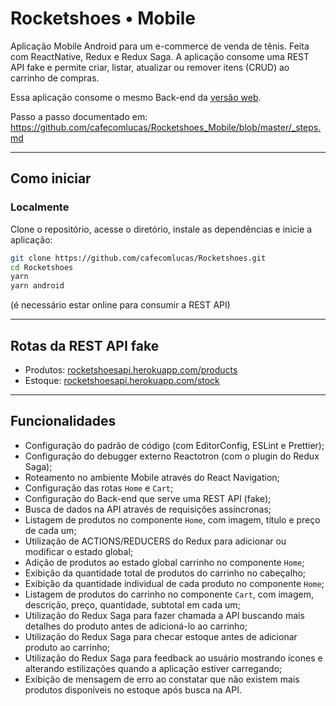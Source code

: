 # Rocketshoes • Mobile

Aplicação Mobile Android para um e-commerce de venda de tênis. Feita com ReactNative, Redux e Redux Saga. A aplicação consome uma REST API fake e permite criar, listar, atualizar ou remover itens (CRUD) ao carrinho de compras.

Essa aplicação consome o mesmo Back-end da [versão web](https://github.com/cafecomlucas/Rocketshoes).

Passo a passo documentado em: https://github.com/cafecomlucas/Rocketshoes_Mobile/blob/master/_steps.md

---

## Como iniciar

### Localmente

Clone o repositório, acesse o diretório, instale as dependências e inicie a aplicação:

```bash
git clone https://github.com/cafecomlucas/Rocketshoes.git
cd Rocketshoes
yarn
yarn android
```

(é necessário estar online para consumir a REST API)

---

## Rotas da REST API fake

- Produtos: [rocketshoesapi.herokuapp.com/products](https://rocketshoesapi.herokuapp.com/products)
- Estoque: [rocketshoesapi.herokuapp.com/stock](https://rocketshoesapi.herokuapp.com/stock)

---

## Funcionalidades

- Configuração do padrão de código (com EditorConfig, ESLint e Prettier);
- Configuração do debugger externo Reactotron (com o plugin do Redux Saga);
- Roteamento no ambiente Mobile através do React Navigation;
- Configuração das rotas `Home` e `Cart`;
- Configuração do Back-end que serve uma REST API (fake);
- Busca de dados na API através de requisições assíncronas;
- Listagem de produtos no componente `Home`, com imagem, título e preço de cada um;
- Utilização de ACTIONS/REDUCERS do Redux para adicionar ou modificar o estado global;
- Adição de produtos ao estado global carrinho no componente `Home`;
- Exibição da quantidade total de produtos do carrinho no cabeçalho;
- Exibição da quantidade individual de cada produto no componente `Home`;
- Listagem de produtos do carrinho no componente `Cart`, com imagem, descrição, preço, quantidade, subtotal em cada um;
- Utilização do Redux Saga para fazer chamada a API buscando mais detalhes do produto antes de adicioná-lo ao carrinho;
- Utilização do Redux Saga para checar estoque antes de adicionar produto ao carrinho;
- Utilização do Redux Saga para feedback ao usuário mostrando ícones e alterando estilizações quando a aplicação estiver carregando;
- Exibição de mensagem de erro ao constatar que não existem mais produtos disponíveis no estoque após busca na API.
